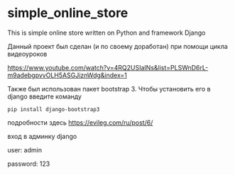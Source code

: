 # simple_online_store
This is simple online store written on Python and framework Django

Данный проект был сделан (и по своему доработан) при помощи цикла видеоуроков

https://www.youtube.com/watch?v=4RQ2USIaINs&list=PLSWnD6rL-m9adebgpvvOLH5ASGJiznWdg&index=1

Также был использован пакет bootstrap 3. Чтобы установить его в django введите команду

`pip install django-bootstrap3`

подробности здесь https://evileg.com/ru/post/6/

вход в админку django

user: admin

password: 123